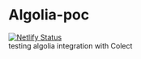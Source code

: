 # Algolia-poc
[![Netlify Status](https://api.netlify.com/api/v1/badges/537d4bf3-39ab-42e6-aafd-5c0d00960ecb/deploy-status)](https://app.netlify.com/sites/algolia-poc/deploys)
<br>
 testing algolia integration with Colect